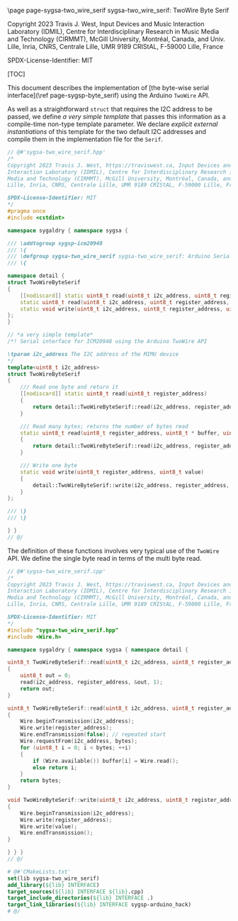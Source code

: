 \page page-sygsa-two_wire_serif sygsa-two_wire_serif: TwoWire Byte Serif

Copyright 2023 Travis J. West, Input Devices and Music Interaction Laboratory
(IDMIL), Centre for Interdisciplinary Research in Music Media and Technology
(CIRMMT), McGill University, Montréal, Canada, and Univ. Lille, Inria, CNRS,
Centrale Lille, UMR 9189 CRIStAL, F-59000 Lille, France

SPDX-License-Identifier: MIT

[TOC]

This document describes the implementation of [the byte-wise serial
interface](\ref page-sygsp-byte_serif) using the Arduino `TwoWire` API.

As well as a straightforward `struct` that requires the I2C address to be
passed, we define *a very simple template* that passes this information as a
compile-time non-type template parameter. We declare *explicit external
instantiations* of this template for the two default I2C addresses and compile
them in the implementation file for the `Serif`.

```cpp
// @#'sygsa-two_wire_serif.hpp'
/*
Copyright 2023 Travis J. West, https://traviswest.ca, Input Devices and Music
Interaction Laboratory (IDMIL), Centre for Interdisciplinary Research in Music
Media and Technology (CIRMMT), McGill University, Montréal, Canada, and Univ.
Lille, Inria, CNRS, Centrale Lille, UMR 9189 CRIStAL, F-59000 Lille, France

SPDX-License-Identifier: MIT
*/
#pragma once
#include <cstdint>

namespace sygaldry { namespace sygsa {

/// \addtogroup sygsp-icm20948
/// \{
/// \defgroup sygsa-two_wire_serif sygsa-two_wire_serif: Arduino Serial Interface for ICM20948 MIMU
/// \{

namespace detail {
struct TwoWireByteSerif
{
    [[nodiscard]] static uint8_t read(uint8_t i2c_address, uint8_t register_address);
    static uint8_t read(uint8_t i2c_address, uint8_t register_address, uint8_t * buffer, uint8_t bytes);
    static void write(uint8_t i2c_address, uint8_t register_address, uint8_t value);
};
}

// *a very simple template*
/*! Serial interface for ICM20948 using the Arduino TwoWire API

\tparam i2c_address The I2C address of the MIMU device
*/
template<uint8_t i2c_address>
struct TwoWireByteSerif
{
    /// Read one byte and return it
    [[nodiscard]] static uint8_t read(uint8_t register_address)
    {
        return detail::TwoWireByteSerif::read(i2c_address, register_address);
    }

    /// Read many bytes; returns the number of bytes read
    static uint8_t read(uint8_t register_address, uint8_t * buffer, uint8_t bytes)
    {
        return detail::TwoWireByteSerif::read(i2c_address, register_address, buffer, bytes);
    }

    /// Write one byte
    static void write(uint8_t register_address, uint8_t value)
    {
        detail::TwoWireByteSerif::write(i2c_address, register_address, value);
    }
};

/// \}
/// \}

} }
// @/
```

The definition of these functions involves very typical use of the `TwoWire` API.
We define the single byte read in terms of the multi byte read.

```cpp
// @#'sygsa-two_wire_serif.cpp'
/*
Copyright 2023 Travis J. West, https://traviswest.ca, Input Devices and Music
Interaction Laboratory (IDMIL), Centre for Interdisciplinary Research in Music
Media and Technology (CIRMMT), McGill University, Montréal, Canada, and Univ.
Lille, Inria, CNRS, Centrale Lille, UMR 9189 CRIStAL, F-59000 Lille, France

SPDX-License-Identifier: MIT
*/
#include "sygsa-two_wire_serif.hpp"
#include <Wire.h>

namespace sygaldry { namespace sygsa { namespace detail {

uint8_t TwoWireByteSerif::read(uint8_t i2c_address, uint8_t register_address)
{
    uint8_t out = 0;
    read(i2c_address, register_address, &out, 1);
    return out;
}

uint8_t TwoWireByteSerif::read(uint8_t i2c_address, uint8_t register_address, uint8_t * buffer, uint8_t bytes)
{
    Wire.beginTransmission(i2c_address);
    Wire.write(register_address);
    Wire.endTransmission(false); // repeated start
    Wire.requestFrom(i2c_address, bytes);
    for (uint8_t i = 0; i < bytes; ++i)
    {
        if (Wire.available()) buffer[i] = Wire.read();
        else return i;
    }
    return bytes;
}

void TwoWireByteSerif::write(uint8_t i2c_address, uint8_t register_address, uint8_t value)
{
    Wire.beginTransmission(i2c_address);
    Wire.write(register_address);
    Wire.write(value);
    Wire.endTransmission();
}

} } }
// @/
```

```cmake
# @#'CMakeLists.txt'
set(lib sygsa-two_wire_serif)
add_library(${lib} INTERFACE)
target_sources(${lib} INTERFACE ${lib}.cpp)
target_include_directories(${lib} INTERFACE .)
target_link_libraries(${lib} INTERFACE sygsp-arduino_hack)
# @/
```

